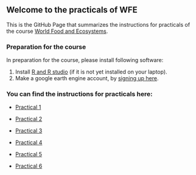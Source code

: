 
## Welcome to the practicals of WFE

This is the GitHub Page that summarizes the instructions for practicals of the course  [World Food and Ecosystems](https://canvas.uva.nl/courses/46220).


### Preparation for the course

In preparation for the course, please install following software: 
1. Install [R and R studio](http://cran.rstudio.com/) (if it is not yet installed on your laptop).
2. Make a google earth engine account, by [signing up here](https://signup.earthengine.google.com/#!/). 

### You can find the instructions for practicals here: 
- [Practical 1](https://cagecode.github.io/World-Food-Ecosystems/practical1/intro.html)

- [Practical 2](https://cagecode.github.io/World-Food-Ecosystems/practical2/intro.html)

- [Practical 3](https://cagecode.github.io/World-Food-Ecosystems/practical3/intro.html)

- [Practical 4](https://cagecode.github.io/World-Food-Ecosystems/practical4/intro.html)

- [Practical 5](https://cagecode.github.io/World-Food-Ecosystems/practical5/intro.html-)

- [Practical 6](https://cagecode.github.io/World-Food-Ecosystems/practical6/intro.html-)
